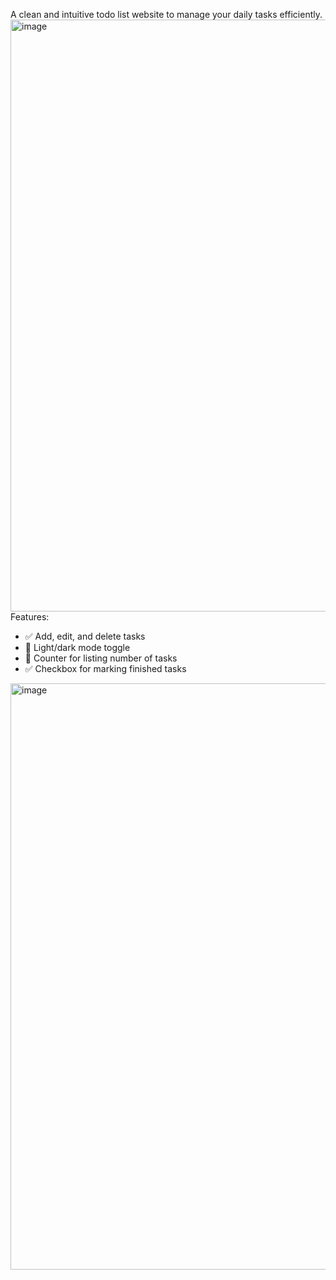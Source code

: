 A clean and intuitive todo list website to manage your daily tasks efficiently.
<img width="1906" height="947" alt="image" src="https://github.com/user-attachments/assets/796c90ee-9a6c-4b56-90e0-db6b5f0301c5" />
Features:
- ✅ Add, edit, and delete tasks
- 🌙 Light/dark mode toggle
- 🔄 Counter for listing number of tasks
- ✅ Checkbox for marking finished tasks
<img width="1919" height="938" alt="image" src="https://github.com/user-attachments/assets/e13cc01a-ac38-4636-828e-240c3e76bc11" />

